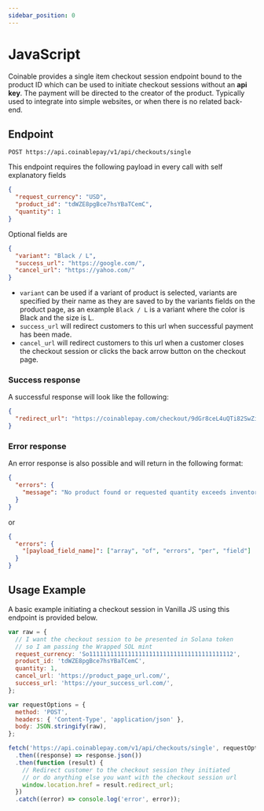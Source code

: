 ```yaml
---
sidebar_position: 0
---
```


# JavaScript

Coinable provides a single item checkout session endpoint bound to the product ID which can be used to initiate checkout sessions without an **api key**. The payment will be directed to the creator of the product. Typically used to integrate into simple websites, or when there is no related back-end.

## Endpoint

```
POST https://api.coinablepay/v1/api/checkouts/single
```

This endpoint requires the following payload in every call with self explanatory fields

```json
{
  "request_currency": "USD",
  "product_id": "tdWZE8pgBce7hsYBaTCemC",
  "quantity": 1
}
```

Optional fields are

```json
{
  "variant": "Black / L",
  "success_url": "https://google.com/",
  "cancel_url": "https://yahoo.com/"
}
```

- `variant` can be used if a variant of product is selected, variants are specified by their name as they are saved to by the variants fields on the product page, as an example `Black / L` is a variant where the color is Black and the size is L.
- `success_url` will redirect customers to this url when successful payment has been made.
- `cancel_url` will redirect customers to this url when a customer closes the checkout session or clicks the back arrow button on the checkout page.

### Success response

A successful response will look like the following:

```json title="200 Success"
{
  "redirect_url": "https://coinablepay.com/checkout/9dGr8ceL4uQTi82SwZiUfk"
}
```

### Error response

An error response is also possible and will return in the following format:

```json title="400 Bad request"
{
  "errors": {
    "message": "No product found or requested quantity exceeds inventory."
  }
}
```

or

```json title="400 Bad request"
{
  "errors": {
    "[payload_field_name]": ["array", "of", "errors", "per", "field"]
  }
}
```

## Usage Example

A basic example initiating a checkout session in Vanilla JS using this endpoint is provided below.

```js
var raw = {
  // I want the checkout session to be presented in Solana token
  // so I am passing the Wrapped SOL mint
  request_currency: 'So11111111111111111111111111111111111111112',
  product_id: 'tdWZE8pgBce7hsYBaTCemC',
  quantity: 1,
  cancel_url: 'https://product_page_url.com/',
  success_url: 'https://your_success_url.com/',
};

var requestOptions = {
  method: 'POST',
  headers: { 'Content-Type', 'application/json' },
  body: JSON.stringify(raw),
};

fetch('https://api.coinablepay.com/v1/api/checkouts/single', requestOptions)
  .then((response) => response.json())
  .then(function (result) {
    // Redirect customer to the checkout session they initiated
    // or do anything else you want with the checkout session url
    window.location.href = result.redirect_url;
  })
  .catch((error) => console.log('error', error));
```
